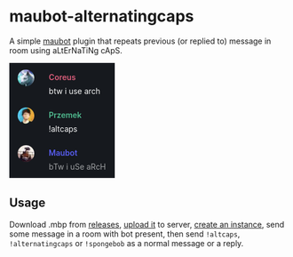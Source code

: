 # maubot-alternatingcaps

A simple [maubot](https://github.com/maubot/maubot) plugin that repeats previous (or replied to) message in room using aLtErNaTiNg cApS.

![preview](preview.png)

## Usage

Download .mbp from [releases](https://github.com/rom4nik/maubot-alternatingcaps/releases), [upload it](https://docs.mau.fi/maubot/usage/basic.html#uploading-plugins) to server, [create an instance](https://docs.mau.fi/maubot/usage/basic.html#creating-instances), send some message in a room with bot present, then send `!altcaps`, `!alternatingcaps` or `!spongebob` as a normal message or a reply.
